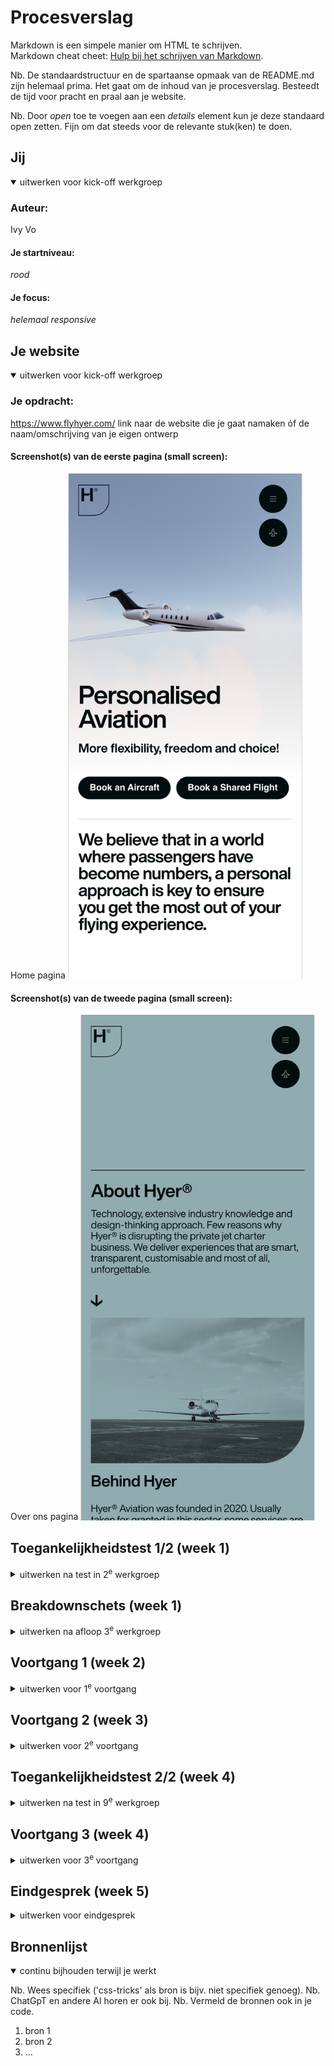 # Procesverslag
Markdown is een simpele manier om HTML te schrijven.  
Markdown cheat cheet: [Hulp bij het schrijven van Markdown](https://github.com/adam-p/markdown-here/wiki/Markdown-Cheatsheet).

Nb. De standaardstructuur en de spartaanse opmaak van de README.md zijn helemaal prima. Het gaat om de inhoud van je procesverslag. Besteedt de tijd voor pracht en praal aan je website.

Nb. Door *open* toe te voegen aan een *details* element kun je deze standaard open zetten. Fijn om dat steeds voor de relevante stuk(ken) te doen.





## Jij

<details open>
  <summary>uitwerken voor kick-off werkgroep</summary>

  ### Auteur:
  Ivy Vo 

  #### Je startniveau:
  *rood* 

  #### Je focus:
  *helemaal responsive*
 
</details>





## Je website

<details open>
  <summary>uitwerken voor kick-off werkgroep</summary>

  ### Je opdracht:
 https://www.flyhyer.com/
  link naar de website die je gaat namaken óf de naam/omschrijving van je eigen ontwerp

  #### Screenshot(s) van de eerste pagina (small screen): 
  Home pagina
  <img src="readme-images/hyperhome.png" width="375px" alt="Home pagina van website van Hyper ">

  #### Screenshot(s) van de tweede pagina (small screen):
  Over ons pagina
  <img src="readme-images/hyperaboutus.png" width="375px" alt="Over Ons pagina van Hyper">
 
</details>



## Toegankelijkheidstest 1/2 (week 1)

<details>
  <summary>uitwerken na test in 2<sup>e</sup> werkgroep</summary>

  ### Bevindingen
  Lijst met je bevindingen die in de test naar voren kwamen:
   <img src="readme-images/validatiehtmlhome.png" width="375px" alt="Validatie Html check resultaat voor Home pagina van Hyper">

  1 error voor -> When the srcset attribute has any image candidate string with a width descriptor, the sizes attribute must also be specified. 
   <img src="readme-images/validatiehtml-aboutus.png" width="375px" alt="Validatie Html check resultaat voor Over Ons pagina van Hyper">
   1 error voor -> Element figcaption not allowed as child of element blockquote in this context. Suppressing further errors from this subtree.

  - Geen header 
  - Geen darkmode
  - Ze hebben alle headings, begon met H1
  - Alt tekst duidelijk, worden gelezen door screenreader.

   


</details>



## Breakdownschets (week 1)

<details>
  <summary>uitwerken na afloop 3<sup>e</sup> werkgroep</summary>

  ### de hele pagina: 
  <img src="readme-images/homepageschets.png" width="375px" alt="breakdown van de hele pagina">
    <img src="readme-images/aboutusschets.png" width="375px" alt="breakdown van de hele pagina">

  ### dynamisch deel (bijv menu): 
  <img src="readme-images/mainschets.png" width="375px" alt="breakdown van een dynamisch deel">
   <img src="readme-images/mainaboutusschets.png" width="375px" alt="breakdown van een dynamisch deel">


</details>





## Voortgang 1 (week 2)

<details>
  <summary>uitwerken voor 1<sup>e</sup> voortgang</summary>

  ### Stand van zaken
  hier dit ging goed & dit was lastig (neem ook screenshots op van delen van je website en code)

   <img src="readme-images/codeschermmoeilijk.png" width="375px" alt="stukje code die ik zelf niet was uitgekomen">
  

  ### Agenda voor meeting
  samen met je groepje opstellen

  | student Ivy     | student Helina      | student Milo   
  | ---             | ---                     | --- 
   fontface, bottom  fontface, nav             a in ul, hidden h1 in section
  line, html 
  ordernen
                

  ### Verslag van meeting
  hier na afloop snel de uitkomsten van de meeting vastleggen

  - html eerst goed in order hebben
  - kijken naar welke headings 
  - alt tekst en sections met hidden heading 
  - ...

</details>





## Voortgang 2 (week 3)

<details>
  <summary>uitwerken voor 2<sup>e</sup> voortgang</summary>

  ### Stand van zaken
  hier dit ging goed & dit was lastig (neem ook screenshots op van delen van je website en code)


  ### Agenda voor meeting
  samen met je groepje opstellen

  | studentIvy            
  | ---           
  | tekst met  position relative 
  | om op foto te  zetten 
  | als ert tijd is
   wil ik mijn font 
  wanneer die online
  is op github 
  staat fixen.   
  | als er meer tijd is wil ik light dark kunnen oplossen in mijn code die error geven.

  
  | student Helina          
  | ---           
  | form van footer,
  | losje foto knippen ipv hele foto van icons
  | als ert tijd is.
  | als er meer tijd is wil ze light dark kunnen oplossen in haar code die error geven.

  | student Milo          
  | ---           
  | Ziek
  | 
  | 
  

               


  ### Verslag van meeting
  hier na afloop snel de uitkomsten van de meeting vastleggen

  - Fontface op github
  - Losje foto
  - Lightdark color cheme
- ...

</details>





## Toegankelijkheidstest 2/2 (week 4)

<details>
  <summary>uitwerken na test in 9<sup>e</sup> werkgroep</summary>

  ### Bevindingen
  Lijst met je bevindingen die in de test naar voren kwamen (geef ook aan wat er verbeterd is):

</details>





## Voortgang 3 (week 4)

<details>
  <summary>uitwerken voor 3<sup>e</sup> voortgang</summary>

  ### Stand van zaken
  hier dit ging goed & dit was lastig (neem ook screenshots op van delen van je website en code)


  ### Agenda voor meeting
  samen met je groepje opstellen

  | student 1      | student 2          | student 3    | student 4        |
  | ---            | ---                | ---          | ---              |
  | dit bespreken  | en dit             | en ik dit    | en dan ik dat    |
  | en dat ook nog | dit als er tijd is | nog een punt | dit wil ik zeker |
  | ...            | ...                | ...          | ...              |


  ### Verslag van meeting
  hier na afloop snel de uitkomsten van de meeting vastleggen

  - punt 1
  - punt 2
  - nog een punt
  - ...

</details>





## Eindgesprek (week 5)

<details>
  <summary>uitwerken voor eindgesprek</summary>

  ### Je uitkomst - karakteristiek screenshots:
  <img src="readme-images/dummy-plaatje.jpg" width="375px" alt="uitomst opdracht 1">


  ### Dit ging goed/Heb ik geleerd: 
  Korte omschrijving met plaatjes

  <img src="readme-images/dummy-plaatje.jpg" width="375px" alt="top">


  ### Dit was lastig/Is niet gelukt:
  Korte omschrijving met plaatjes

  <img src="readme-images/dummy-plaatje.jpg" width="375px" alt="bummer">
</details>





## Bronnenlijst

<details open>
  <summary>continu bijhouden terwijl je werkt</summary>

  Nb. Wees specifiek ('css-tricks' als bron is bijv. niet specifiek genoeg). 
  Nb. ChatGpT en andere AI horen er ook bij.
  Nb. Vermeld de bronnen ook in je code.

  1. bron 1
  2. bron 2
  3. ...

</details>